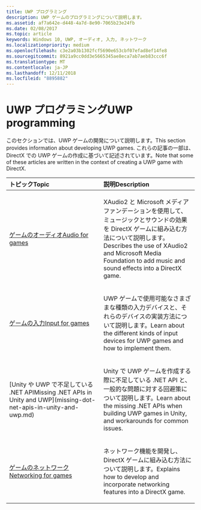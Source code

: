```yaml
---
title: UWP プログラミング
description: UWP ゲームのプログラミングについて説明します。
ms.assetid: af7a642e-d448-4a7d-8e90-7065b23e24fb
ms.date: 02/08/2017
ms.topic: article
keywords: Windows 10, UWP, オーディオ, 入力, ネットワーク
ms.localizationpriority: medium
ms.openlocfilehash: c3e2a03b1302fcf5690e653cbf07efad8ef14fe8
ms.sourcegitcommit: 8921a9cc0dd3e5665345ae8eca7ab7aeb83ccc6f
ms.translationtype: MT
ms.contentlocale: ja-JP
ms.lasthandoff: 12/11/2018
ms.locfileid: "8895882"
---
```

# <a name="uwp-programming"></a><span data-ttu-id="b4a35-104">UWP プログラミング</span><span class="sxs-lookup"><span data-stu-id="b4a35-104">UWP programming</span></span>

<span data-ttu-id="b4a35-105">このセクションでは、UWP ゲームの開発について説明します。</span><span class="sxs-lookup"><span data-stu-id="b4a35-105">This section provides information about developing UWP games.</span></span> <span data-ttu-id="b4a35-106">これらの記事の一部は、DirectX での UWP ゲームの作成に基づいて記述されています。</span><span class="sxs-lookup"><span data-stu-id="b4a35-106">Note that some of these articles are written in the context of creating a UWP game with DirectX.</span></span>


<table>
<colgroup>
<col width="50%" />
<col width="50%" />
</colgroup>
<thead>
<tr class="header">
<th align="left"><span data-ttu-id="b4a35-107">トピック</span><span class="sxs-lookup"><span data-stu-id="b4a35-107">Topic</span></span></th>
<th align="left"><span data-ttu-id="b4a35-108">説明</span><span class="sxs-lookup"><span data-stu-id="b4a35-108">Description</span></span></th>
</tr>
</thead>
<tbody>
<tr class="odd">
<td align="left"><p><a href="working-with-audio-in-your-directx-game.md"><span data-ttu-id="b4a35-109">ゲームのオーディオ</span><span class="sxs-lookup"><span data-stu-id="b4a35-109">Audio for games</span></span></a></p></td>
<td align="left"><p><span data-ttu-id="b4a35-110">XAudio2 と Microsoft メディア ファンデーションを使用して、ミュージックとサウンドの効果を DirectX ゲームに組み込む方法について説明します。</span><span class="sxs-lookup"><span data-stu-id="b4a35-110">Describes the use of XAudio2 and Microsoft Media Foundation to add music and sound effects into a DirectX game.</span></span></p></td>
</tr>
<tr class="even">
<td align="left"><p><a href="input-for-games.md"><span data-ttu-id="b4a35-111">ゲームの入力</span><span class="sxs-lookup"><span data-stu-id="b4a35-111">Input for games</span></span></a></p></td>
<td align="left"><p><span data-ttu-id="b4a35-112">UWP ゲームで使用可能なさまざまな種類の入力デバイスと、それらのデバイスの実装方法について説明します。</span><span class="sxs-lookup"><span data-stu-id="b4a35-112">Learn about the different kinds of input devices for UWP games and how to implement them.</span></span></p></td>
</tr>
<tr class="odd">
    <td align="left">
        <p>[<span data-ttu-id="b4a35-113">Unity や UWP で不足している .NET API</span><span class="sxs-lookup"><span data-stu-id="b4a35-113">Missing .NET APIs in Unity and UWP</span></span>](missing-dot-net-apis-in-unity-and-uwp.md)</p>
    </td>
    <td align="left">
        <p><span data-ttu-id="b4a35-114">Unity で UWP ゲームを作成する際に不足している .NET API と、一般的な問題に対する回避策について説明します。</span><span class="sxs-lookup"><span data-stu-id="b4a35-114">Learn about the missing .NET APIs when building UWP games in Unity, and workarounds for common issues.</span></span></p>
    </td>
</tr>
<tr class="even">
<td align="left"><p><a href="work-with-networking-in-your-directx-game.md"><span data-ttu-id="b4a35-115">ゲームのネットワーク</span><span class="sxs-lookup"><span data-stu-id="b4a35-115">Networking for games</span></span></a></p></td>
<td align="left"><p><span data-ttu-id="b4a35-116">ネットワーク機能を開発し、DirectX ゲームに組み込む方法について説明します。</span><span class="sxs-lookup"><span data-stu-id="b4a35-116">Explains how to develop and incorporate networking features into a DirectX game.</span></span></p></td>
</tr>
</tbody>
</table>
 

 

 




